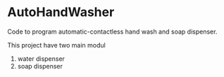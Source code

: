 # AutoHandWasher
Code to program automatic-contactless hand wash and soap dispenser. 

This project have two main modul
1. water dispenser
2. soap dispenser
